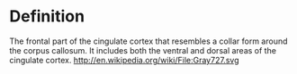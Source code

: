 Definition
==========
The frontal part of the cingulate cortex that resembles a collar form around the corpus callosum. It includes both the ventral and dorsal areas of the cingulate cortex. http://en.wikipedia.org/wiki/File:Gray727.svg